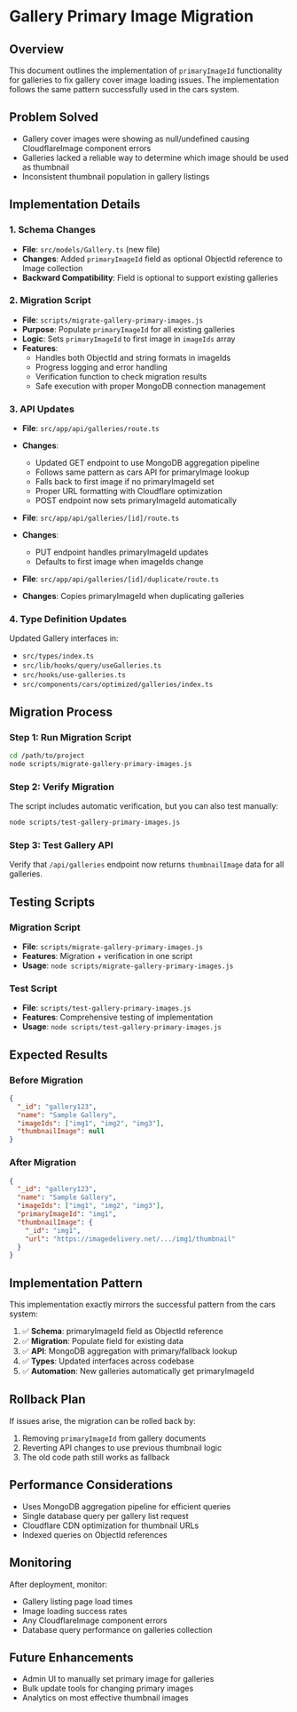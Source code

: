 # Gallery Primary Image Migration

## Overview

This document outlines the implementation of `primaryImageId` functionality for galleries to fix gallery cover image loading issues. The implementation follows the same pattern successfully used in the cars system.

## Problem Solved

- Gallery cover images were showing as null/undefined causing CloudflareImage component errors
- Galleries lacked a reliable way to determine which image should be used as thumbnail
- Inconsistent thumbnail population in gallery listings

## Implementation Details

### 1. Schema Changes

- **File**: `src/models/Gallery.ts` (new file)
- **Changes**: Added `primaryImageId` field as optional ObjectId reference to Image collection
- **Backward Compatibility**: Field is optional to support existing galleries

### 2. Migration Script

- **File**: `scripts/migrate-gallery-primary-images.js`
- **Purpose**: Populate `primaryImageId` for all existing galleries
- **Logic**: Sets `primaryImageId` to first image in `imageIds` array
- **Features**:
  - Handles both ObjectId and string formats in imageIds
  - Progress logging and error handling
  - Verification function to check migration results
  - Safe execution with proper MongoDB connection management

### 3. API Updates

- **File**: `src/app/api/galleries/route.ts`
- **Changes**:

  - Updated GET endpoint to use MongoDB aggregation pipeline
  - Follows same pattern as cars API for primaryImage lookup
  - Falls back to first image if no primaryImageId set
  - Proper URL formatting with Cloudflare optimization
  - POST endpoint now sets primaryImageId automatically

- **File**: `src/app/api/galleries/[id]/route.ts`
- **Changes**:

  - PUT endpoint handles primaryImageId updates
  - Defaults to first image when imageIds change

- **File**: `src/app/api/galleries/[id]/duplicate/route.ts`
- **Changes**: Copies primaryImageId when duplicating galleries

### 4. Type Definition Updates

Updated Gallery interfaces in:

- `src/types/index.ts`
- `src/lib/hooks/query/useGalleries.ts`
- `src/hooks/use-galleries.ts`
- `src/components/cars/optimized/galleries/index.ts`

## Migration Process

### Step 1: Run Migration Script

```bash
cd /path/to/project
node scripts/migrate-gallery-primary-images.js
```

### Step 2: Verify Migration

The script includes automatic verification, but you can also test manually:

```bash
node scripts/test-gallery-primary-images.js
```

### Step 3: Test Gallery API

Verify that `/api/galleries` endpoint now returns `thumbnailImage` data for all galleries.

## Testing Scripts

### Migration Script

- **File**: `scripts/migrate-gallery-primary-images.js`
- **Features**: Migration + verification in one script
- **Usage**: `node scripts/migrate-gallery-primary-images.js`

### Test Script

- **File**: `scripts/test-gallery-primary-images.js`
- **Features**: Comprehensive testing of implementation
- **Usage**: `node scripts/test-gallery-primary-images.js`

## Expected Results

### Before Migration

```json
{
  "_id": "gallery123",
  "name": "Sample Gallery",
  "imageIds": ["img1", "img2", "img3"],
  "thumbnailImage": null
}
```

### After Migration

```json
{
  "_id": "gallery123",
  "name": "Sample Gallery",
  "imageIds": ["img1", "img2", "img3"],
  "primaryImageId": "img1",
  "thumbnailImage": {
    "_id": "img1",
    "url": "https://imagedelivery.net/.../img1/thumbnail"
  }
}
```

## Implementation Pattern

This implementation exactly mirrors the successful pattern from the cars system:

1. ✅ **Schema**: primaryImageId field as ObjectId reference
2. ✅ **Migration**: Populate field for existing data
3. ✅ **API**: MongoDB aggregation with primary/fallback lookup
4. ✅ **Types**: Updated interfaces across codebase
5. ✅ **Automation**: New galleries automatically get primaryImageId

## Rollback Plan

If issues arise, the migration can be rolled back by:

1. Removing `primaryImageId` from gallery documents
2. Reverting API changes to use previous thumbnail logic
3. The old code path still works as fallback

## Performance Considerations

- Uses MongoDB aggregation pipeline for efficient queries
- Single database query per gallery list request
- Cloudflare CDN optimization for thumbnail URLs
- Indexed queries on ObjectId references

## Monitoring

After deployment, monitor:

- Gallery listing page load times
- Image loading success rates
- Any CloudflareImage component errors
- Database query performance on galleries collection

## Future Enhancements

- Admin UI to manually set primary image for galleries
- Bulk update tools for changing primary images
- Analytics on most effective thumbnail images
